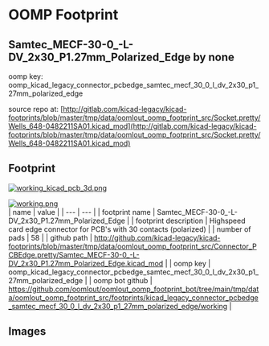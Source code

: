 # OOMP Footprint  
## Samtec_MECF-30-0_-L-DV_2x30_P1.27mm_Polarized_Edge  by none  
  
oomp key: oomp_kicad_legacy_connector_pcbedge_samtec_mecf_30_0_l_dv_2x30_p1_27mm_polarized_edge  
  
source repo at: [http://gitlab.com/kicad-legacy/kicad-footprints/blob/master/tmp/data/oomlout_oomp_footprint_src/Socket.pretty/Wells_648-0482211SA01.kicad_mod](http://gitlab.com/kicad-legacy/kicad-footprints/blob/master/tmp/data/oomlout_oomp_footprint_src/Socket.pretty/Wells_648-0482211SA01.kicad_mod)  
## Footprint  
  
[![working_kicad_pcb_3d.png](working_kicad_pcb_3d_600.png)](working_kicad_pcb_3d.png)  
  
[![working.png](working_600.png)](working.png)  
| name | value | 
| --- | --- | 
| footprint name | Samtec_MECF-30-0_-L-DV_2x30_P1.27mm_Polarized_Edge | 
| footprint description | Highspeed card edge connector for PCB's with 30 contacts (polarized) | 
| number of pads | 58 | 
| github path | http://github.com/kicad-legacy/kicad-footprints/blob/master/tmp/data/oomlout_oomp_footprint_src/Connector_PCBEdge.pretty/Samtec_MECF-30-0_-L-DV_2x30_P1.27mm_Polarized_Edge.kicad_mod | 
| oomp key | oomp_kicad_legacy_connector_pcbedge_samtec_mecf_30_0_l_dv_2x30_p1_27mm_polarized_edge | 
| oomp bot github | https://github.com/oomlout/oomlout_oomp_footprint_bot/tree/main/tmp/data/oomlout_oomp_footprint_src/footprints/kicad_legacy_connector_pcbedge_samtec_mecf_30_0_l_dv_2x30_p1_27mm_polarized_edge/working | 
## Images  
